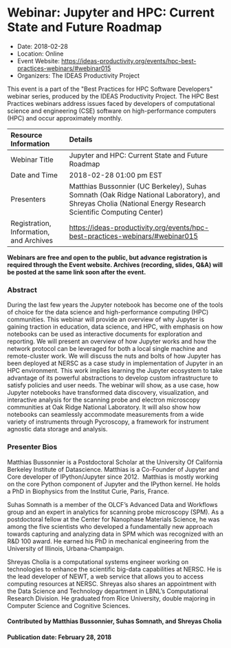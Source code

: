 













			   

<!-- Note: this label does NOT include the trailing colon -->





# Webinar: Jupyter and HPC: Current State and Future Roadmap

- Date: 2018-02-28
- Location: Online
- Event Website: https://ideas-productivity.org/events/hpc-best-practices-webinars/#webinar015
- Organizers: The IDEAS Productivity Project
			   
This event is a part of the "Best Practices for HPC Software
Developers" webinar series, produced by the IDEAS Productivity
Project. The HPC Best Practices webinars address issues faced by
developers of computational science and engineering (CSE) software on
high-performance computers (HPC) and occur approximately monthly.

Resource Information | Details
:--- | :---			   
Webinar Title | Jupyter and HPC: Current State and Future Roadmap
Date and Time | 2018-02-28 01:00 pm EST
Presenters | Matthias Bussonnier (UC Berkeley), Suhas Somnath (Oak Ridge National Laboratory),  and Shreyas Cholia (National Energy Research Scientific Computing Center)
Registration, Information, and Archives | 	<https://ideas-productivity.org/events/hpc-best-practices-webinars/#webinar015>	   

**Webinars are free and open to the public, but advance registration is required through the Event website. Archives (recording, slides, Q&A) will be posted at the same link soon after the event.**

### Abstract
<p>During the last few years the Jupyter notebook has become one of the
tools of choice for the data science and high-performance computing
(HPC) communities. This webinar will provide an overview of why
Jupyter is gaining traction in education, data science, and HPC, with
emphasis on how notebooks can be used as interactive documents for
exploration and reporting.  We will present an overview of how Jupyter
works and how the network protocol can be leveraged for both a local
single machine and remote-cluster work.  We will discuss the nuts and
bolts of how Jupyter has been deployed at NERSC as a case study in
implementation of Jupyter in an HPC environment. This work implies
learning the Jupyter ecosystem to take advantage of its powerful
abstractions to develop custom infrastructure to satisfy policies and
user needs.  The webinar will show, as a use case, how Jupyter
notebooks have transformed data discovery, visualization, and
interactive analysis for the scanning probe and electron microscopy
communities at Oak Ridge National Laboratory. It will also show how
notebooks can seamlessly accommodate measurements from a wide variety
of instruments through Pycroscopy, a framework for instrument agnostic
data storage and analysis.</p>



### Presenter Bios
<p>Matthias Bussonnier is a Postdoctoral
Scholar at the University Of California Berkeley Institute of
Datascience. Matthias is a Co-Founder of Jupyter and Core developer of
IPython/Jupyter since 2012.  Matthias is mostly working on the core
Python component of Jupyter and the IPython kernel. He holds a PhD in
Biophysics from the Institut Curie, Paris, France.</p>
<p>Suhas Somnath is a member of the OLCF’s Advanced
Data and Workflows group and an expert in analytics for scanning probe
microscopy (SPM). As a postdoctoral fellow at the Center for Nanophase
Materials Science, he was among the five scientists who developed a
fundamentally new approach towards capturing and analyzing data in SPM
which was recognized with an R&amp;D 100 award. He earned his PhD in
mechanical engineering from the University of Illinois,
Urbana-Champaign.</p>
<p>Shreyas Cholia is a computational systems engineer
working on technologies to enhance the scientific big-data
capabilities at NERSC. He is the lead developer of NEWT, a web service
that allows you to access computing resources at NERSC. Shreyas also
shares an appointment with the Data Science and Technology department
in LBNL’s Computational Research Division. He graduated from Rice
University, double majoring in Computer Science and Cognitive
Sciences.</p>

    

#### Contributed by Matthias Bussonnier, Suhas Somnath,  and Shreyas Cholia

#### Publication date: February 28, 2018

<!---
Publish: yes
Categories: skills, performance
Topics: online learning, big data
Level: 2
Prerequisites: default
Aggregate: none
--->






